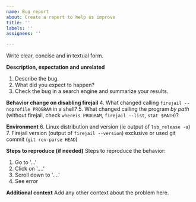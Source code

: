 ```yaml
---
name: Bug report
about: Create a report to help us improve
title: ''
labels: ''
assignees: ''

---
```

Write clear, concise and in textual form.

**Description, expectation and unrelated**
1. Describe the bug.
2. What did you expect to happen?
3. Check the bug in a search engine and summarize your results.

**Behavior change on disabling firejail**
4. What changed calling `firejail --noprofile PROGRAM` in a shell?
5. What changed calling the program *by path* (without firejail, check `whereis PROGRAM`, `firejail --list`, `stat $PATH`)?

**Environment**
6. Linux distribution and version (ie output of `lsb_release -a`)
7. Firejail version (output of `firejail --version`) exclusive or used git commit (`git rev-parse HEAD`)

**Steps to reproduce (if needed)**
Steps to reproduce the behavior:
1. Go to '...'
2. Click on '....'
3. Scroll down to '....'
4. See error

**Additional context**
Add any other context about the problem here.
